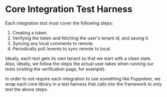 # Core Integration Test Harness

Each integration test must cover the following steps:

1. Creating a token.
2. Verifying the token and fetching the user's tenant id, and saving it.
3. Syncing any local comments to remote.
4. Periodically poll /events to sync remote to local.

Ideally, each test gets its own tenant so that we start with a clean slate. Also, ideally, we follow the steps
the actual user takes when running our tests (visiting the verification page, for example).

In order to not require each integration to use something like Puppeteer, we wrap each core library in a test harness that
calls into the framework to only test the above steps.
